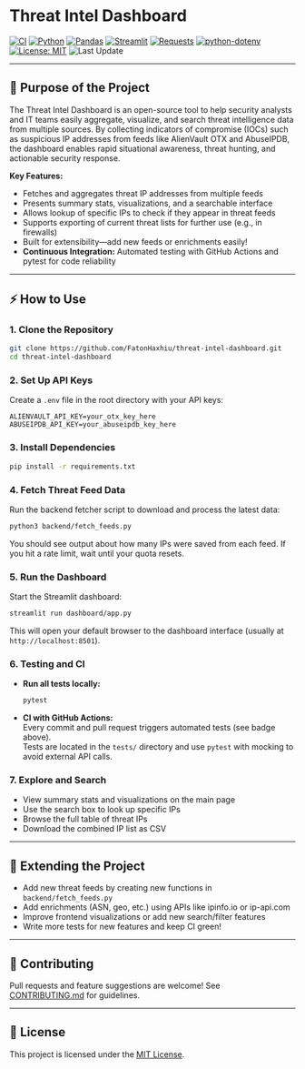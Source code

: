 # Threat Intel Dashboard

[![CI](https://github.com/FatonHaxhiu/threat-intel-dashboard/actions/workflows/ci.yml/badge.svg)](https://github.com/FatonHaxhiu/threat-intel-dashboard/actions/workflows/ci.yml)
[![Python](https://img.shields.io/badge/python-3.11-blue.svg)](https://www.python.org/downloads/release/python-3110/)
[![Pandas](https://img.shields.io/badge/pandas-2.2.2-darkgreen?logo=pandas)](https://pandas.pydata.org/)
[![Streamlit](https://img.shields.io/badge/streamlit-1.34.0-red?logo=streamlit)](https://streamlit.io/)
[![Requests](https://img.shields.io/badge/requests-2.31.0-blue?logo=python)](https://requests.readthedocs.io/)
[![python-dotenv](https://img.shields.io/badge/dotenv-1.0.1-lightgrey?logo=python)](https://pypi.org/project/python-dotenv/)
[![License: MIT](https://img.shields.io/badge/License-MIT-yellow.svg)](https://opensource.org/licenses/MIT)
![Last Update](https://img.shields.io/badge/last%20update-July%202025-blue)

---

## 🚀 Purpose of the Project

The Threat Intel Dashboard is an open-source tool to help security analysts and IT teams easily aggregate, visualize, and search threat intelligence data from multiple sources. By collecting indicators of compromise (IOCs) such as suspicious IP addresses from feeds like AlienVault OTX and AbuseIPDB, the dashboard enables rapid situational awareness, threat hunting, and actionable security response.

**Key Features:**
- Fetches and aggregates threat IP addresses from multiple feeds
- Presents summary stats, visualizations, and a searchable interface
- Allows lookup of specific IPs to check if they appear in threat feeds
- Supports exporting of current threat lists for further use (e.g., in firewalls)
- Built for extensibility—add new feeds or enrichments easily!
- **Continuous Integration:** Automated testing with GitHub Actions and pytest for code reliability

---

## ⚡️ How to Use

### 1. **Clone the Repository**

```bash
git clone https://github.com/FatonHaxhiu/threat-intel-dashboard.git
cd threat-intel-dashboard
```

### 2. **Set Up API Keys**

Create a `.env` file in the root directory with your API keys:

```
ALIENVAULT_API_KEY=your_otx_key_here
ABUSEIPDB_API_KEY=your_abuseipdb_key_here
```

### 3. **Install Dependencies**

```bash
pip install -r requirements.txt
```

### 4. **Fetch Threat Feed Data**

Run the backend fetcher script to download and process the latest data:

```bash
python3 backend/fetch_feeds.py
```

You should see output about how many IPs were saved from each feed. If you hit a rate limit, wait until your quota resets.

### 5. **Run the Dashboard**

Start the Streamlit dashboard:

```bash
streamlit run dashboard/app.py
```

This will open your default browser to the dashboard interface (usually at `http://localhost:8501`).

### 6. **Testing and CI**

- **Run all tests locally:**  
  ```bash
  pytest
  ```
- **CI with GitHub Actions:**  
  Every commit and pull request triggers automated tests (see badge above).  
  Tests are located in the `tests/` directory and use `pytest` with mocking to avoid external API calls.

### 7. **Explore and Search**

- View summary stats and visualizations on the main page
- Use the search box to look up specific IPs
- Browse the full table of threat IPs
- Download the combined IP list as CSV

---

## 🧩 Extending the Project

- Add new threat feeds by creating new functions in `backend/fetch_feeds.py`
- Add enrichments (ASN, geo, etc.) using APIs like ipinfo.io or ip-api.com
- Improve frontend visualizations or add new search/filter features
- Write more tests for new features and keep CI green!

---

## 🤝 Contributing

Pull requests and feature suggestions are welcome! See [CONTRIBUTING.md](CONTRIBUTING.md) for guidelines.

---

## 📄 License

This project is licensed under the [MIT License](LICENSE).